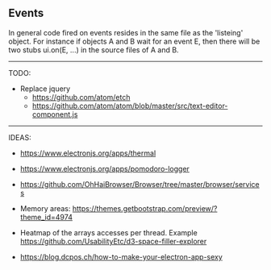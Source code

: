 ## Events

In general code fired on events resides in the same file as the 'listeing' object.
For instance if objects A and B wait for an event E, then there will be two stubs ui.on(E, ...)
in the source files of A and B.

------
TODO:
- Replace jquery
    - https://github.com/atom/etch
    - https://github.com/atom/atom/blob/master/src/text-editor-component.js
------
IDEAS:

- https://www.electronjs.org/apps/thermal
- https://www.electronjs.org/apps/pomodoro-logger

- https://github.com/OhHaiBrowser/Browser/tree/master/browser/services

- Memory areas: https://themes.getbootstrap.com/preview/?theme_id=4974

- Heatmap of the arrays accesses per thread. Example https://github.com/UsabilityEtc/d3-space-filler-explorer

- https://blog.dcpos.ch/how-to-make-your-electron-app-sexy
